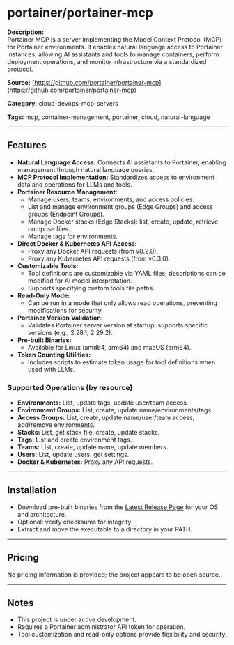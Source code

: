 # portainer/portainer-mcp

**Description:**  
Portainer MCP is a server implementing the Model Context Protocol (MCP) for Portainer environments. It enables natural language access to Portainer instances, allowing AI assistants and tools to manage containers, perform deployment operations, and monitor infrastructure via a standardized protocol.

**Source:** [https://github.com/portainer/portainer-mcp](https://github.com/portainer/portainer-mcp)

**Category:** cloud-devops-mcp-servers

**Tags:** mcp, container-management, portainer, cloud, natural-language

---

## Features

- **Natural Language Access:** Connects AI assistants to Portainer, enabling management through natural language queries.
- **MCP Protocol Implementation:** Standardizes access to environment data and operations for LLMs and tools.
- **Portainer Resource Management:**
  - Manage users, teams, environments, and access policies.
  - List and manage environment groups (Edge Groups) and access groups (Endpoint Groups).
  - Manage Docker stacks (Edge Stacks): list, create, update, retrieve compose files.
  - Manage tags for environments.
- **Direct Docker & Kubernetes API Access:**
  - Proxy any Docker API requests (from v0.2.0).
  - Proxy any Kubernetes API requests (from v0.3.0).
- **Customizable Tools:**
  - Tool definitions are customizable via YAML files; descriptions can be modified for AI model interpretation.
  - Supports specifying custom tools file paths.
- **Read-Only Mode:**
  - Can be run in a mode that only allows read operations, preventing modifications for security.
- **Portainer Version Validation:**
  - Validates Portainer server version at startup; supports specific versions (e.g., 2.28.1, 2.29.2).
- **Pre-built Binaries:**
  - Available for Linux (amd64, arm64) and macOS (arm64).
- **Token Counting Utilities:**
  - Includes scripts to estimate token usage for tool definitions when used with LLMs.

### Supported Operations (by resource)
- **Environments:** List, update tags, update user/team access.
- **Environment Groups:** List, create, update name/environments/tags.
- **Access Groups:** List, create, update name/user/team access, add/remove environments.
- **Stacks:** List, get stack file, create, update stacks.
- **Tags:** List and create environment tags.
- **Teams:** List, create, update name, update members.
- **Users:** List, update users, get settings.
- **Docker & Kubernetes:** Proxy any API requests.

---

## Installation
- Download pre-built binaries from the [Latest Release Page](https://github.com/portainer/portainer-mcp/releases) for your OS and architecture.
- Optional: verify checksums for integrity.
- Extract and move the executable to a directory in your PATH.

---

## Pricing
No pricing information is provided; the project appears to be open source.

---

## Notes
- This project is under active development.
- Requires a Portainer administrator API token for operation.
- Tool customization and read-only options provide flexibility and security.
